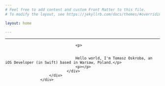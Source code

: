 ```yaml
---
# Feel free to add content and custom Front Matter to this file.
# To modify the layout, see https://jekyllrb.com/docs/themes/#overriding-theme-defaults

layout: home

---
```



<div id="colorlib-main">
        <section class="colorlib-about" data-section="about">
            <div class="colorlib-narrow-content">
				<div class="row">
				    <div class="col-md-12">
				        <div class="row row-bottom-padded-sm animate-box" data-animate-effect="fadeInLeft">
				            <div class="col-md-12">
								<div class="about-desc">
                                    <hr>

                                    <p>


                                    Hello world, I'm Tomasz Oskroba, an iOS Developer (in Swift) based in Warsaw, Poland.</p>
                                    <p></p>
								</div>
				        </div>
                    </div>
